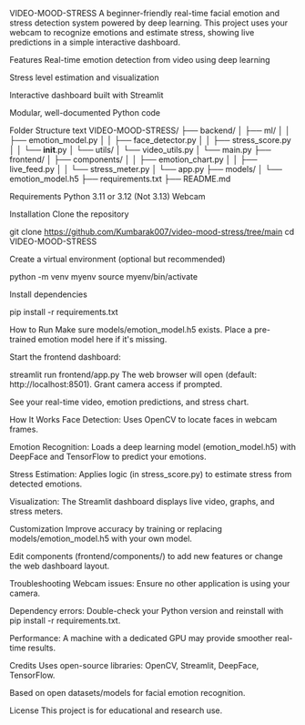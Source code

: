 VIDEO-MOOD-STRESS
A beginner-friendly real-time facial emotion and stress detection system powered by deep learning. This project uses your webcam to recognize emotions and estimate stress, showing live predictions in a simple interactive dashboard.

Features
Real-time emotion detection from video using deep learning

Stress level estimation and visualization

Interactive dashboard built with Streamlit

Modular, well-documented Python code

Folder Structure
text
VIDEO-MOOD-STRESS/
├── backend/
│   ├── ml/
│   │   ├── emotion_model.py
│   │   ├── face_detector.py
│   │   ├── stress_score.py
│   │   └── __init__.py
│   └── utils/
│       └── video_utils.py
│   └── main.py
├── frontend/
│   ├── components/
│   │   ├── emotion_chart.py
│   │   ├── live_feed.py
│   │   └── stress_meter.py
│   └── app.py
├── models/
│   └── emotion_model.h5
├── requirements.txt
├── README.md



Requirements
Python 3.11 or 3.12 (Not 3.13)
Webcam

Installation
Clone the repository

git clone https://github.com/Kumbarak007/video-mood-stress/tree/main
cd VIDEO-MOOD-STRESS

Create a virtual environment (optional but recommended)

python -m venv myenv
source myenv/bin/activate 

Install dependencies

pip install -r requirements.txt

How to Run
Make sure models/emotion_model.h5 exists. Place a pre-trained emotion model here if it's missing.

Start the frontend dashboard:

streamlit run frontend/app.py
The web browser will open (default: http://localhost:8501). Grant camera access if prompted.

See your real-time video, emotion predictions, and stress chart.

How It Works
Face Detection: Uses OpenCV to locate faces in webcam frames.

Emotion Recognition: Loads a deep learning model (emotion_model.h5) with DeepFace and TensorFlow to predict your emotions.

Stress Estimation: Applies logic (in stress_score.py) to estimate stress from detected emotions.

Visualization: The Streamlit dashboard displays live video, graphs, and stress meters.

Customization
Improve accuracy by training or replacing models/emotion_model.h5 with your own model.

Edit components (frontend/components/) to add new features or change the web dashboard layout.

Troubleshooting
Webcam issues: Ensure no other application is using your camera.

Dependency errors: Double-check your Python version and reinstall with pip install -r requirements.txt.

Performance: A machine with a dedicated GPU may provide smoother real-time results.

Credits
Uses open-source libraries: OpenCV, Streamlit, DeepFace, TensorFlow.

Based on open datasets/models for facial emotion recognition.

License
This project is for educational and research use.
